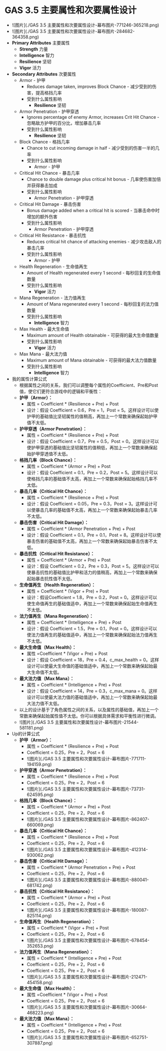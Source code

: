 # GAS 3.5 主要属性和次要属性设计
-  ![图片](./GAS 3.5 主要属性和次要属性设计-幕布图片-771246-365218.png)
-  ![图片](./GAS 3.5 主要属性和次要属性设计-幕布图片-284682-364358.png)
- **Primary Attributes** 主要属性
    - **Strength** 力量
    - **Intelligence** 智力
    - **Resilience** 坚韧
    - **Vigor** 活力
- **Secondary Attributes** 次要属性
    - Armor - 护甲
        - Reduces damage taken, improves Block Chance - 减少受到的伤害，提高格挡几率
        - 受到什么属性影响
            - **Resilience** 坚韧
    - Armor Penetration - 护甲穿透
        - Ignores percentage of enemy Armor, increases Crit Hit Chance - 忽略敌方护甲的百分比，增加暴击几率
        - 受到什么属性影响
            - **Resilience** 坚韧
    - Block Chance - 格挡几率
        - Chance to cut incoming damage in half - 减少受到的伤害一半的几率
        - 受到什么属性影响
            - Armor - 护甲
    - Critical Hit Chance - 暴击几率
        - Chance to double damage plus critical hit bonus - 几率使伤害加倍并获得暴击加成
        - 受到什么属性影响
            - Armor Penetration - 护甲穿透
    - Critical Hit Damage - 暴击伤害
        - Bonus damage added when a critical hit is scored - 当暴击命中时增加的额外伤害
        - 受到什么属性影响
            - Armor Penetration - 护甲穿透
    - Critical Hit Resistance - 暴击抗性
        - Reduces critical hit chance of attacking enemies - 减少攻击敌人的暴击几率
        - 受到什么属性影响
            - Armor - 护甲
    - Health Regeneration - 生命值再生
        - Amount of Health regenerated every 1 second - 每秒回复的生命值数量
        - 受到什么属性影响
            - **Vigor** 活力
    - Mana Regeneration - 法力值再生
        - Amount of Mana regenerated every 1 second - 每秒回复的法力值数量
        - 受到什么属性影响
            - **Intelligence** 智力
    - Max Health - 最大生命值
        - Maximum amount of Health obtainable - 可获得的最大生命值数量
        - 受到什么属性影响
            - **Vigor** 活力
    - Max Mana - 最大法力值
        - Maximum amount of Mana obtainable - 可获得的最大法力值数量
        - 受到什么属性影响
            - **Intelligence** 智力
- 我的属性计算公式
    - 根据属性之间的关系，我们可以调整每个属性的Coefficient、Pre和Post值，使它们更符合游戏中的逻辑和平衡性：
    - **护甲（Armor）：**
        - 属性 = Coefficient * (Resilience + Pre) + Post
        - 设计：假设 Coefficient = 0.6，Pre = 1，Post = 5。这样设计可以使护甲的基础值比坚韧属性的值稍高，再加上一个常数来确保起始护甲值不太低。
    - **护甲穿透（Armor Penetration）：**
        - 属性 = Coefficient * (Resilience + Pre) + Post
        - 设计：假设 Coefficient = 0.7，Pre = 0.5，Post = 0。这样设计可以使护甲穿透的基础值比坚韧属性的值稍低，再加上一个常数来确保起始护甲穿透值不太低。
    - **格挡几率（Block Chance）：**
        - 属性 = Coefficient * (Armor + Pre) + Post
        - 设计：假设 Coefficient = 0.1，Pre = 0.2，Post = 5。这样设计可以使格挡几率的基础值不太高，再加上一个常数来确保起始格挡几率不太低。
    - **暴击几率（Critical Hit Chance）：**
        - 属性 = Coefficient * (Resilience + Pre) + Post
        - 设计：假设 Coefficient = 0.05，Pre = 0.3，Post = 3。这样设计可以使暴击几率的基础值不太高，再加上一个常数来确保起始暴击几率不太低。
    - **暴击伤害（Critical Hit Damage）：**
        - 属性 = Coefficient * (Armor Penetration + Pre) + Post
        - 设计：假设 Coefficient = 0.1，Pre = 0.1，Post = 8。这样设计可以使暴击伤害的基础值不太高，再加上一个常数来确保起始暴击伤害不太低。
    - **暴击抗性（Critical Hit Resistance）：**
        - 属性 = Coefficient * (Armor + Pre) + Post
        - 设计：假设 Coefficient = 0.2，Pre = 0.3，Post = 5。这样设计可以使暴击抗性的基础值比护甲和活力的值稍高，再加上一个常数来确保起始暴击抗性值不太低。
    - **生命值再生（Health Regeneration）：**
        - 属性 = Coefficient * (Vigor + Pre) + Post
        - 设计：假设Coefficient = 1.8，Pre = 0.2，Post = 0。这样设计可以使生命值再生的基础值适中，再加上一个常数来确保起始生命值再生不太低。
    - **法力值再生（Mana Regeneration）：**
        - 属性 = Coefficient * (Intelligence + Pre) + Post
        - 设计：假设 Coefficient = 1.5，Pre = 0.1，Post = 0。这样设计可以使法力值再生的基础值适中，再加上一个常数来确保起始法力值再生不太低。
    - **最大生命值（Max Health）：**
        - 属性 =Coefficient * (Vigor + Pre) + Post
        - 设计：假设 Coefficient = 18，Pre = 0.4，c_max_health = 0。这样设计可以使最大生命值的基础值适中，再加上一个常数来确保起始最大生命值不太低。
    - **最大法力值（Max Mana）：**
        - 属性 = Coefficient * (Intelligence + Pre) + Post
        - 设计：假设 Coefficient = 14，Pre = 0.3，c_max_mana = 0。这样设计可以使最大法力值的基础值适中，再加上一个常数来确保起始最大法力值不太低。
    - 以上的设计基于了角色属性之间的关系，以及属性的基础值，再加上一个常数来确保起始属性值不太低。你可以根据具体需求和平衡性进行微调。
    -  ![图片](./GAS 3.5 主要属性和次要属性设计-幕布图片-21544-581181.png)
- Up的计算公式
    - **护甲（Armor）：**
        - 属性 = Coefficient * (Resilience + Pre) + Post
        - Coefficient = 0.25，Pre = 2，Post = 6
        -  ![图片](./GAS 3.5 主要属性和次要属性设计-幕布图片-771711-194159.png)
    - **护甲穿透（Armor Penetration）：**
        - 属性 = Coefficient * (Resilience + Pre) + Post
        - Coefficient = 0.25，Pre = 2，Post = 6
        -  ![图片](./GAS 3.5 主要属性和次要属性设计-幕布图片-73731-624595.png)
    - **格挡几率（Block Chance）：**
        - 属性 = Coefficient * (Armor + Pre) + Post
        - Coefficient = 0.25，Pre = 2，Post = 6
        -  ![图片](./GAS 3.5 主要属性和次要属性设计-幕布图片-862407-660069.png)
    - **暴击几率（Critical Hit Chance）：**
        - 属性 = Coefficient * (Resilience + Pre) + Post
        - Coefficient = 0.25，Pre = 2，Post = 6
        -  ![图片](./GAS 3.5 主要属性和次要属性设计-幕布图片-412314-930062.png)
    - **暴击伤害（Critical Hit Damage）：**
        - 属性 = Coefficient * (Armor Penetration + Pre) + Post
        - Coefficient = 0.25，Pre = 2，Post = 6
        -  ![图片](./GAS 3.5 主要属性和次要属性设计-幕布图片-880041-681742.png)
    - **暴击抗性（Critical Hit Resistance）：**
        - 属性 = Coefficient * (Armor + Pre) + Post
        - Coefficient = 0.25，Pre = 2，Post = 6
        -  ![图片](./GAS 3.5 主要属性和次要属性设计-幕布图片-180087-825114.png)
    - **生命值再生（Health Regeneration）：**
        - 属性 = Coefficient * (Vigor + Pre) + Post
        - Coefficient = 0.25，Pre = 2，Post = 6
        -  ![图片](./GAS 3.5 主要属性和次要属性设计-幕布图片-678454-352653.png)
    - **法力值再生（Mana Regeneration）：**
        - 属性 = Coefficient * (Intelligence + Pre) + Post
        - Coefficient = 0.25，Pre = 2，Post = 6
        - Coefficient = 0.25，Pre = 2，Post = 6
        -  ![图片](./GAS 3.5 主要属性和次要属性设计-幕布图片-212471-454158.png)
    - **最大生命值（Max Health）：**
        - 属性 =Coefficient * (Vigor + Pre) + Post
        - Coefficient = 0.25，Pre = 2，Post = 6
        -  ![图片](./GAS 3.5 主要属性和次要属性设计-幕布图片-30664-468223.png)
    - **最大法力值（Max Mana）：**
        - 属性 = Coefficient * (Intelligence + Pre) + Post
        - Coefficient = 0.25，Pre = 2，Post = 6
        -  ![图片](./GAS 3.5 主要属性和次要属性设计-幕布图片-652751-307887.png)
